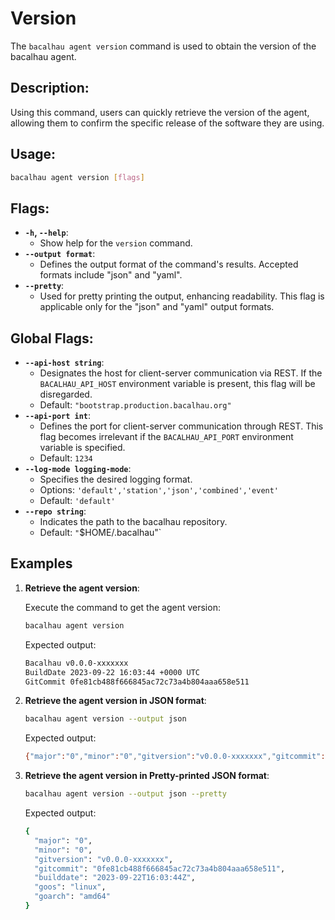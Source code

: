 # Version

The `bacalhau agent version` command is used to obtain the version of the bacalhau agent.

## Description:

Using this command, users can quickly retrieve the version of the agent, allowing them to confirm the specific release of the software they are using.

## Usage:

```bash
bacalhau agent version [flags]
```

## Flags:

* **`-h`, `--help`**:
  * Show help for the `version` command.
* **`--output format`**:
  * Defines the output format of the command's results. Accepted formats include "json" and "yaml".
* **`--pretty`**:
  * Used for pretty printing the output, enhancing readability. This flag is applicable only for the "json" and "yaml" output formats.

## Global Flags:

* **`--api-host string`**:
  * Designates the host for client-server communication via REST. If the `BACALHAU_API_HOST` environment variable is present, this flag will be disregarded.
  * Default: `"bootstrap.production.bacalhau.org"`
* **`--api-port int`**:
  * Defines the port for client-server communication through REST. This flag becomes irrelevant if the `BACALHAU_API_PORT` environment variable is specified.
  * Default: `1234`
* **`--log-mode logging-mode`**:
  * Specifies the desired logging format.
  * Options: `'default','station','json','combined','event'`
  * Default: `'default'`
* **`--repo string`**:
  * Indicates the path to the bacalhau repository.
  * Default: `"`$HOME/.bacalhau"\`

## Examples

1.  **Retrieve the agent version**:

    Execute the command to get the agent version:

    ```bash
    bacalhau agent version
    ```

    Expected output:

    ```bash
    Bacalhau v0.0.0-xxxxxxx
    BuildDate 2023-09-22 16:03:44 +0000 UTC
    GitCommit 0fe81cb488f666845ac72c73a4b804aaa658e511
    ```
2.  **Retrieve the agent version in JSON format**:

    ```bash
    bacalhau agent version --output json
    ```

    Expected output:

    ```bash
    {"major":"0","minor":"0","gitversion":"v0.0.0-xxxxxxx","gitcommit":"0fe81cb488f666845ac72c73a4b804aaa658e511","builddate":"2023-09-22T16:03:44Z","goos":"linux","goarch":"amd64"}
    ```
3.  **Retrieve the agent version in Pretty-printed JSON format**:

    ```bash
    bacalhau agent version --output json --pretty
    ```

    Expected output:

    ```bash
    {
      "major": "0",
      "minor": "0",
      "gitversion": "v0.0.0-xxxxxxx",
      "gitcommit": "0fe81cb488f666845ac72c73a4b804aaa658e511",
      "builddate": "2023-09-22T16:03:44Z",
      "goos": "linux",
      "goarch": "amd64"
    }
    ```
